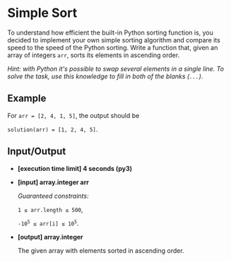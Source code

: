 # Simple Sort

To understand how efficient the built-in Python sorting function is, you decided to implement your own simple sorting algorithm and compare its speed to the speed of the Python sorting. Write a function that, given an array of integers `arr`, sorts its elements in ascending order.

*Hint: with Python it's possible to swap several elements in a single line. To solve the task, use this knowledge to fill in both of the blanks (`...`)*.

## Example

For `arr = [2, 4, 1, 5]`, the output should be

`solution(arr) = [1, 2, 4, 5]`.

## Input/Output

- **[execution time limit] 4 seconds (py3)**

- **[input] array.integer arr**

	*Guaranteed constraints:*

	`1 ≤ arr.length ≤ 500`,

	<code>-10<sup>5</sup> ≤ arr[i] ≤ 10<sup>5</sup></code>.

- **[output] array.integer**

	The given array with elements sorted in ascending order.
